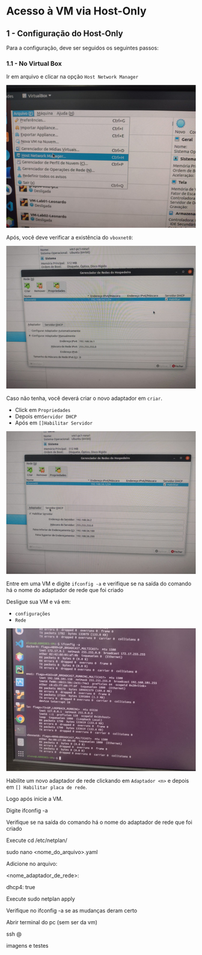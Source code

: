 # Acesso à VM via Host-Only

## 1 - Configuração do Host-Only

Para a configuração, deve ser seguidos os seguintes passos:

### 1.1 - No Virtual Box

Ir em arquivo e clicar na opção ```Host Network Manager```

<img src="Imagens/imgh1.png" alt="" width=600>

Após, você deve verificar a existência do ```vboxnet0```:

<img src="Imagens/imgh2.png" alt="" width=600>

Caso não tenha, você deverá criar o novo adaptador em ```criar```.

- Click em ```Propriedades``` 
- Depois em```Servidor DHCP```
- Após em ```[]Habilitar Servidor```

<img src="Imagens/imgh3.png" alt="" width=600>

Entre em uma VM e digite ```ifconfig -a``` e verifique se na saída do comando há o nome do adaptador de rede que foi criado

Desligue sua VM e vá em:

- ```configurações```
- ```Rede```

<img src="Imagens/imgh4.png" alt="" width=600>

Habilite um novo adaptador de rede clickando em ```Adaptador <n>``` e depois em ```[] Habilitar placa de rede```.

Logo após inicie a VM.

Digite ifconfig -a

Verifique se na saída do comando há o nome do adaptador de rede que foi criado

Execute cd /etc/netplan/

sudo nano <nome_do_arquivo>.yaml
  
  Adicione no arquivo:

<nome_adaptador_de_rede>:

   dhcp4: true

Execute sudo netplan apply

Verifique no ifconfig -a se as mudanças deram certo

Abrir terminal do pc (sem ser da vm)

ssh <user>@<ip>
  
  imagens e testes
